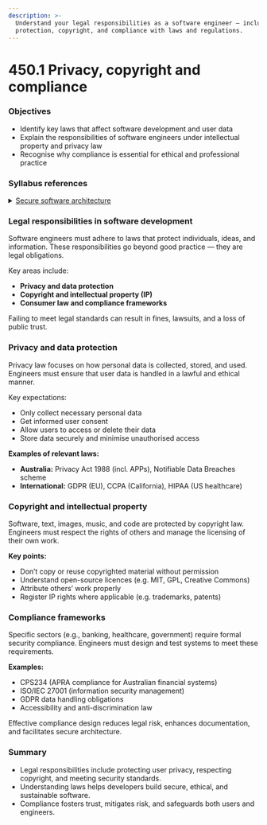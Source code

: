 ```yaml
---
description: >-
  Understand your legal responsibilities as a software engineer — including data
  protection, copyright, and compliance with laws and regulations.
---
```


# 450.1 Privacy, copyright and compliance

### Objectives

* Identify key laws that affect software development and user data
* Explain the responsibilities of software engineers under intellectual property and privacy law
* Recognise why compliance is essential for ethical and professional practice

### Syllabus references

<details>

<summary><a href="https://curriculum.nsw.edu.au/learning-areas/tas/software-engineering-11-12-2022/content/year-12/fa039e749d">Secure software architecture</a></summary>

* Explain the social, ethical and legal implications of software engineering, including:
  * privacy and data protection
  * copyright
  * legal compliance

</details>

### Legal responsibilities in software development

Software engineers must adhere to laws that protect individuals, ideas, and information. These responsibilities go beyond good practice — they are legal obligations.

Key areas include:

* **Privacy and data protection**
* **Copyright and intellectual property (IP)**
* **Consumer law and compliance frameworks**

Failing to meet legal standards can result in fines, lawsuits, and a loss of public trust.

### Privacy and data protection

Privacy law focuses on how personal data is collected, stored, and used. Engineers must ensure that user data is handled in a lawful and ethical manner.

Key expectations:

* Only collect necessary personal data
* Get informed user consent
* Allow users to access or delete their data
* Store data securely and minimise unauthorised access

**Examples of relevant laws:**

* **Australia:** Privacy Act 1988 (incl. APPs), Notifiable Data Breaches scheme
* **International:** GDPR (EU), CCPA (California), HIPAA (US healthcare)

### Copyright and intellectual property

Software, text, images, music, and code are protected by copyright law. Engineers must respect the rights of others and manage the licensing of their own work.

**Key points:**

* Don’t copy or reuse copyrighted material without permission
* Understand open-source licences (e.g. MIT, GPL, Creative Commons)
* Attribute others’ work properly
* Register IP rights where applicable (e.g. trademarks, patents)

### Compliance frameworks

Specific sectors (e.g., banking, healthcare, government) require formal security compliance. Engineers must design and test systems to meet these requirements.

**Examples:**

* CPS234 (APRA compliance for Australian financial systems)
* ISO/IEC 27001 (information security management)
* GDPR data handling obligations
* Accessibility and anti-discrimination law

Effective compliance design reduces legal risk, enhances documentation, and facilitates secure architecture.

### Summary

* Legal responsibilities include protecting user privacy, respecting copyright, and meeting security standards.
* Understanding laws helps developers build secure, ethical, and sustainable software.
* Compliance fosters trust, mitigates risk, and safeguards both users and engineers.
